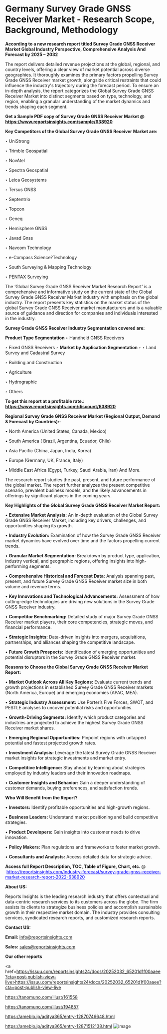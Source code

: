 # Germany Survey Grade GNSS Receiver Market - Research Scope, Background, Methodology

<strong>According to a new research report titled Survey Grade GNSS Receiver Market Global Industry Perspective, Comprehensive Analysis And Forecast by 2025 – 2032</strong>

The report delivers detailed revenue projections at the global, regional, and country levels, offering a clear view of market potential across diverse geographies. It thoroughly examines the primary factors propelling Survey Grade GNSS Receiver market growth, alongside critical restraints that could influence the industry's trajectory during the forecast period. To ensure an in-depth analysis, the report categorizes the Global Survey Grade GNSS Receiver Market into distinct segments based on type, technology, and region, enabling a granular understanding of the market dynamics and trends shaping each segment.

<strong>Get a Sample PDF copy of Survey Grade GNSS Receiver Market </strong><strong>@<a href=https://www.reportsinsights.com/sample/638920 style=color:#0000ff;> https://www.reportsinsights.com/sample/638920</a></strong></font>

<strong>Key Competitors of the Global Survey Grade GNSS Receiver Market are:</strong>

‣ UniStrong

‣ Trimble Geospatial

‣ NovAtel

‣ Spectra Geospatial

‣ Leica Geosystems

‣ Tersus GNSS

‣ Septentrio

‣ Topcon

‣ Geneq

‣ Hemisphere GNSS

‣ Javad Gnss

‣ Navcom Technology

‣ e-Compass Science?Technology

‣ South Surveying & Mapping Technology

‣ PENTAX Surveying

The ‘Global Survey Grade GNSS Receiver Market Research Report’ is a comprehensive and informative study on the current state of the Global Survey Grade GNSS Receiver Market industry with emphasis on the global industry. The report presents key statistics on the market status of the global Survey Grade GNSS Receiver market manufacturers and is a valuable source of guidance and direction for companies and individuals interested in the industry.

<strong>Survey Grade GNSS Receiver Industry Segmentation covered are:</strong>

<strong>Product Type Segmentation</strong>
‣
Handheld GNSS Receivers

‣ Fixed GNSS Receivers
‣ 
<strong>Market by Application Segmentation</strong>
‣
‣  Land Survey and Cadastral Survey

‣ Building and Construction

‣ Agriculture

‣ Hydrographic

‣ Others

<strong>To get this report at a profitable rate.: <a href=https://www.reportsinsights.com/discount/638920 style=color:#0000ff;>https://www.reportsinsights.com/discount/638920</a></strong></font>

<strong>Regional Survey Grade GNSS Receiver Market (Regional Output, Demand &amp; Forecast by Countries):-</strong>

• North America (United States, Canada, Mexico)

• South America ( Brazil, Argentina, Ecuador, Chile)

• Asia Pacific (China, Japan, India, Korea)

• Europe (Germany, UK, France, Italy)

• Middle East Africa (Egypt, Turkey, Saudi Arabia, Iran) And More.

The research report studies the past, present, and future performance of the global market. The report further analyzes the present competitive scenario, prevalent business models, and the likely advancements in offerings by significant players in the coming years.

<strong>Key Highlights of the Global Survey Grade GNSS Receiver Market Report:</strong>

• <strong>Extensive Market Analysis:</strong> An in-depth evaluation of the Global Survey Grade GNSS Receiver Market, including key drivers, challenges, and opportunities shaping its growth.

• <strong>Industry Evolution:</strong> Examination of how the Survey Grade GNSS Receiver market dynamics have evolved over time and the factors propelling current trends.

• <strong>Granular Market Segmentation:</strong> Breakdown by product type, application, industry vertical, and geographic regions, offering insights into high-performing segments.

• <strong>Comprehensive Historical and Forecast Data:</strong> Analysis spanning past, present, and future Survey Grade GNSS Receiver market size in both volume and revenue terms.

• <strong>Key Innovations and Technological Advancements:</strong> Assessment of how cutting-edge technologies are driving new solutions in the Survey Grade GNSS Receiver industry.

• <strong>Competitor Benchmarking:</strong> Detailed study of major Survey Grade GNSS Receiver market players, their core competencies, strategic moves, and financial performance.

• <strong>Strategic Insights:</strong> Data-driven insights into mergers, acquisitions, partnerships, and alliances shaping the competitive landscape.

• <strong>Future Growth Prospects:</strong> Identification of emerging opportunities and potential disruptors in the Survey Grade GNSS Receiver market.

<strong>Reasons to Choose the Global Survey Grade GNSS Receiver Market Report:</strong>

• <strong>Market Outlook Across All Key Regions:</strong> Evaluate current trends and growth projections in established Survey Grade GNSS Receiver markets (North America, Europe) and emerging economies (APAC, MEA).

• <strong>Strategic Industry Assessment:</strong> Use Porter’s Five Forces, SWOT, and PESTLE analyses to uncover potential risks and opportunities.

• <strong>Growth-Driving Segments:</strong> Identify which product categories and industries are projected to achieve the highest Survey Grade GNSS Receiver market shares.

• <strong>Emerging Regional Opportunities:</strong> Pinpoint regions with untapped potential and fastest projected growth rates.

• <strong>Investment Analysis:</strong> Leverage the latest Survey Grade GNSS Receiver market insights for strategic investments and market entry.

• <strong>Competitive Intelligence:</strong> Stay ahead by learning about strategies employed by industry leaders and their innovation roadmaps.

• <strong>Customer Insights and Behavior:</strong> Gain a deeper understanding of customer demands, buying preferences, and satisfaction trends.

<strong>Who Will Benefit from the Report?</strong>

• <strong>Investors:</strong> Identify profitable opportunities and high-growth regions.

• <strong>Business Leaders:</strong> Understand market positioning and build competitive strategies.

• <strong>Product Developers:</strong> Gain insights into customer needs to drive innovation.

• <strong>Policy Makers:</strong> Plan regulations and frameworks to foster market growth.

• <strong>Consultants and Analysts:</strong> Access detailed data for strategic advice.
</ul>
<strong>Access full Report Description, TOC, Table of Figure, Chart, etc. </strong>@  <a href=https://reportsinsights.com/industry-forecast/survey-grade-gnss-receiver-market-research-report-2022-638920 style=color:#0000ff;>https://reportsinsights.com/industry-forecast/survey-grade-gnss-receiver-market-research-report-2022-638920</a></font>

<strong><strong>About US</strong>:</strong>

Reports Insights is the leading research industry that offers contextual and data-centric research services to its customers across the globe. The firm assists its clients to strategize business policies and accomplish sustainable growth in their respective market domain. The industry provides consulting services, syndicated research reports, and customized research reports.

<strong>Contact US:</strong>

<p class=""""><b>Email:</b> <a href=mailto:info@reportsinsights.com>info@reportsinsights.com</a></p>
<p class=""""><b>Sales:</b> <a href=mailto:sales@reportsinsights.com>sales@reportsinsights.com</a></p>

<strong>Our other reports</strong>

<a href=https://issuu.com/reportsinsights24/docs/20252032_65201d1f00aaee?cta=post-publish-view-live>https://issuu.com/reportsinsights24/docs/20252032_65201d1f00aaee?cta=post-publish-view-live</a>

<a href=https://tanomuno.com/illust/161558>https://tanomuno.com/illust/161558</a>

<a href=https://tanomuno.com/illust/194857>https://tanomuno.com/illust/194857</a>

<a href=https://ameblo.jp/aditya365/entry-12870746648.html>https://ameblo.jp/aditya365/entry-12870746648.html</a>

<a href=https://ameblo.jp/aditya365/entry-12871512138.html>https://ameblo.jp/aditya365/entry-12871512138.html</a>
![image](https://github.com/user-attachments/assets/4f7043d1-a520-4ca2-9d5a-a5788eb360cd)
